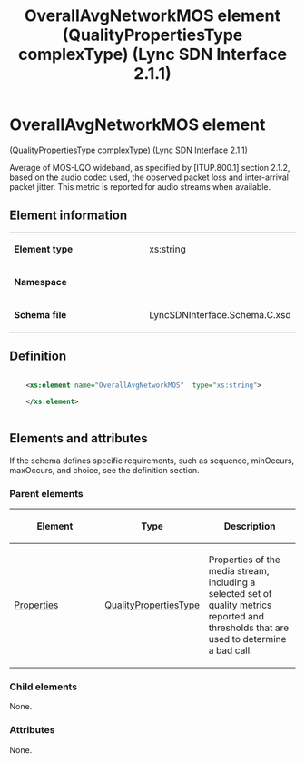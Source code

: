 ﻿---
title: OverallAvgNetworkMOS element (QualityPropertiesType complexType) (Lync SDN Interface 2.1.1)
TOCTitle: OverallAvgNetworkMOS element
ms:assetid: c9647021-6592-d603-a6ea-8cf308f7de23
ms:mtpsurl: https://msdn.microsoft.com/en-us/library/Dn912775(v=office.15)
ms:contentKeyID: 64126945
ms.date: 02/16/2015
mtps_version: v=office.15
dev_langs:
- xml
---

# OverallAvgNetworkMOS element 

(QualityPropertiesType complexType) (Lync SDN Interface 2.1.1)

Average of MOS-LQO wideband, as specified by \[ITUP.800.1\] section 2.1.2, based on the audio codec used, the observed packet loss and inter-arrival packet jitter. This metric is reported for audio streams when available.

## Element information

<table>
<colgroup>
<col style="width: 50%" />
<col style="width: 50%" />
</colgroup>
<tbody>
<tr class="odd">
<td><p><strong>Element type</strong></p></td>
<td><p>xs:string</p></td>
</tr>
<tr class="even">
<td><p><strong>Namespace</strong></p></td>
<td><p></p></td>
</tr>
<tr class="odd">
<td><p><strong>Schema file</strong></p></td>
<td><p>LyncSDNInterface.Schema.C.xsd</p></td>
</tr>
</tbody>
</table>


## Definition

```xml

    <xs:element name="OverallAvgNetworkMOS"  type="xs:string">
    
    </xs:element>
  
```

## Elements and attributes

If the schema defines specific requirements, such as sequence, minOccurs, maxOccurs, and choice, see the definition section.

### Parent elements

<table>
<colgroup>
<col style="width: 33%" />
<col style="width: 33%" />
<col style="width: 33%" />
</colgroup>
<thead>
<tr class="header">
<th><p>Element</p></th>
<th><p>Type</p></th>
<th><p>Description</p></th>
</tr>
</thead>
<tbody>
<tr class="odd">
<td><p><a href="properties-element-qualitytype-complextype-lync-sdn-interface-2-1-1.md">Properties</a></p></td>
<td><p><a href="qualitypropertiestype-complextype-lync-sdn-interface-2-1-1.md">QualityPropertiesType</a></p></td>
<td><p>Properties of the media stream, including a selected set of quality metrics reported and thresholds that are used to determine a bad call.</p></td>
</tr>
</tbody>
</table>


### Child elements

None.

### Attributes

None.

